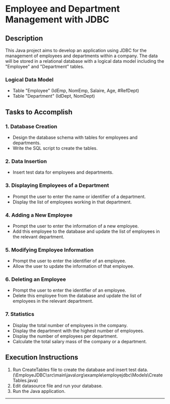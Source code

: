 # Employee and Department Management with JDBC

## Description

This Java project aims to develop an application using JDBC for the management of employees and departments within a company. The data will be stored in a relational database with a logical data model including the "Employee" and "Department" tables.

### Logical Data Model

- Table "Employee" (IdEmp, NomEmp, Salaire, Age, #RefDept)
- Table "Department" (IdDept, NomDept)

## Tasks to Accomplish

### 1. Database Creation

- Design the database schema with tables for employees and departments.
- Write the SQL script to create the tables.

### 2. Data Insertion

- Insert test data for employees and departments.

### 3. Displaying Employees of a Department

- Prompt the user to enter the name or identifier of a department.
- Display the list of employees working in that department.

### 4. Adding a New Employee

- Prompt the user to enter the information of a new employee.
- Add this employee to the database and update the list of employees in the relevant department.

### 5. Modifying Employee Information

- Prompt the user to enter the identifier of an employee.
- Allow the user to update the information of that employee.

### 6. Deleting an Employee

- Prompt the user to enter the identifier of an employee.
- Delete this employee from the database and update the list of employees in the relevant department.

### 7. Statistics

- Display the total number of employees in the company.
- Display the department with the highest number of employees.
- Display the number of employees per department.
- Calculate the total salary mass of the company or a department.

## Execution Instructions

1. Run CreateTables file to create the database and insert test data. (\EmployeJDBC\src\main\java\org\example\employejdbc\Models\CreateTables.java)
2. Edit datasource file and run your database.
3. Run the Java application.

---

